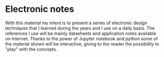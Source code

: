 # Electronic notes
With this material my intent is to present a series of electronic design techniques that I learned during the years and I use on a daily basis.
The references I use will be mainly datasheets and application notes available on Internet.
Thanks to the power of Jupyter notebook and python some of the material shown will be interactive, giving to the reader the possibility to "play" with the concepts.